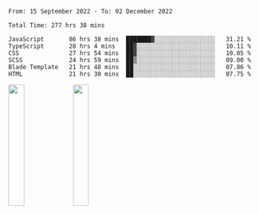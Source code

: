 <!--START_SECTION:waka-->

```text
From: 15 September 2022 - To: 02 December 2022

Total Time: 277 hrs 38 mins

JavaScript       86 hrs 38 mins  ███████▓░░░░░░░░░░░░░░░░░   31.21 %
TypeScript       28 hrs 4 mins   ██▓░░░░░░░░░░░░░░░░░░░░░░   10.11 %
CSS              27 hrs 54 mins  ██▓░░░░░░░░░░░░░░░░░░░░░░   10.05 %
SCSS             24 hrs 59 mins  ██▒░░░░░░░░░░░░░░░░░░░░░░   09.00 %
Blade Template   21 hrs 48 mins  ██░░░░░░░░░░░░░░░░░░░░░░░   07.86 %
HTML             21 hrs 30 mins  ██░░░░░░░░░░░░░░░░░░░░░░░   07.75 %
```

<!--END_SECTION:waka-->

<!-- jstrieb/github-stats -->

<!-- ![[jstrieb-github-stats](https://github.com/jstrieb/github-stats)](https://raw.githubusercontent.com/mikhael7/jstrieb-github-stats/master/generated/overview.svg#gh-dark-mode-only)
![[jstrieb-github-stats](https://github.com/jstrieb/github-stats)](https://raw.githubusercontent.com/mikhael7/jstrieb-github-stats/master/generated/languages.svg#gh-dark-mode-only)

![[jstrieb-github-stats](https://github.com/jstrieb/github-stats)](https://raw.githubusercontent.com/mikhael7/jstrieb-github-stats/master/generated/overview.svg#gh-light-mode-only)
![[jstrieb-github-stats](https://github.com/jstrieb/github-stats)](https://raw.githubusercontent.com/mikhael7/jstrieb-github-stats/master/generated/languages.svg#gh-light-mode-only)

<p float="left">
  <img src="https://raw.githubusercontent.com/mikhael7/jstrieb-github-stats/master/generated/overview.svg#gh-dark-mode-only"/>
  </p> -->

<picture float="left">
<source 
  srcset="https://github-readme-stats-six-psi-19.vercel.app/api/?username=mikhael7&show_icons=true&count_private=true&hide_border=true&cache_seconds=86400&layout=compact&theme=rose_pine"
  media="(prefers-color-scheme: dark)"
/>
<source
  srcset="https://github-readme-stats-six-psi-19.vercel.app/api/?username=mikhael7&show_icons=true&count_private=true&hide_border=true&cache_seconds=86400&layout=compact&theme=graywhite"
  media="(prefers-color-scheme: light)"
/>
<img width="25%" align="center" src="https://github-readme-stats-six-psi-19.vercel.app/api/?username=mikhael7&show_icons=true&count_private=true&hide_border=true&cache_seconds=86400&layout=compact&theme=rose_pine" />
</picture>

<picture  float="left">
<source
  srcset="https://github-readme-stats-six-psi-19.vercel.app/api/top-langs/?username=mikhael7&langs_count=6&show_icons=true&count_private=true&hide_border=true&cache_seconds=86400&layout=compact&theme=rose_pine"
  media="(prefers-color-scheme: dark)"
/>
<source
  srcset="https://github-readme-stats-six-psi-19.vercel.app/api/top-langs/?username=mikhael7&langs_count=6&show_icons=true&count_private=true&hide_border=true&cache_seconds=86400&layout=compact&theme=graywhite"
  media="(prefers-color-scheme: light)"
/>
<img width="25%" align="center" src="https://github-readme-stats-six-psi-19.vercel.app/api/top-langs/?username=mikhael7&langs_count=6&show_icons=true&count_private=true&hide_border=true&cache_seconds=86400&layout=compact&theme=rose_pine" />
</picture>
